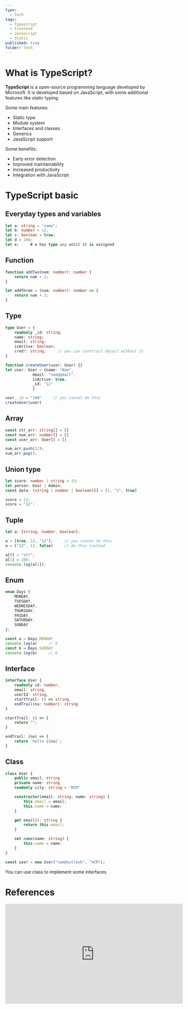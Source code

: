 ```yaml
---
type:
  - Tech
tags:
  - Typescript
  - Frontend
  - Javascript
  - Static
published: true
folder: Tech
---
```

# What is TypeScript?

**TypeScript** is a open-source programming language developed by Microsoft. It is developed based on JavaScript, with some additional features like static typing.

Some main features:
- Static type
- Module system
- Interfaces and classes.
- Generics
- JavaScript support

Some benefits:
- Early error detection
- Improved maintainability
- Increased productivity
- Integration with JavaScript

# TypeScript basic

## Everyday types and variables

```TypeScript
let a: string = "name";
let b: number = 12;
let c: boolean = true;
let d = 100;
let e;     # e has type any until it is assigned
```

## Function

```TypeScript
function addTwo(num: number): number {
	return num + 2;
}

let addThree = (num: number): number => {
	return num + 3;
}
```

## Type

```TypeScript
type User = {
	readonly _id: string;
	name: string;
	email: string;
	isActive: boolean;
	cred?: string;     // you can construct object without it
}

function createUser(user: User) {}
let user: User = {name: "Nam", 
			email: "nam@gmail", 
			isActive: true,
			_id: "12"
			}

user._id = "100"     // you cannot do this
createUser(user)
```

## Array

```TypeScript
const str_arr: string[] = []
const num_arr: number[] = []
const user_arr: User[] = []

num_arr.push(12);
num_arr.pop();
```

## Union type

```TypeScript
let score: number | string = 33;
let person: User | Admin;
const data: (string | number | boolean)[] = [1, "2", true]

score = 12;
score = "12";
```

## Tuple

```TypeScript
let a: [string, number, boolean];

a = [true, 12, "12"];     // you cannot do this
a = ["12", 12, false]     // do this instead

a[0] = "str";
a[1] = 100;
console.log(a[2]);
```

## Enum

```TypeScript
enum Days {
	MONDAY,
	TUESDAY,
	WEDNESDAY,
	THURSDAY,
	FRIDAY,
	SATURDAY,
	SUNDAY
};

const a = Days.MONDAY
console.log(a)     // 0
const b = Days.SUNDAY
console.log(b)     // 6
```

## Interface

```TypeScript
interface User {
	readonly id: number,
	email: string,
	userId: string,
	startTrail: () => string,
	endTrail(nu: number): string
}

startTrail: () => {
	return "";
}

endTrail: (nu) => {
	return `hello ${nu}`;
}

```

## Class

```TypeScript
class User {
	public email: string
	private name: string
	readonly city: string = "HCM"

	constructor(email: string, name: string) {
		this.email = email;
		this.name = name;
	}

	get email(): string {
		return this.email;
	}

	set name(name: string) {
		this.name = name;
	}
}

const user = new User("nam@outlook", "HCM");
```

You can use class to implement some interfaces

# References

<iframe width="560" height="315" src="https://www.youtube.com/embed/30LWjhZzg50" title="Learn TypeScript – Full Tutorial" frameborder="0" allow="accelerometer; autoplay; clipboard-write; encrypted-media; gyroscope; picture-in-picture; web-share" allowfullscreen></iframe>
